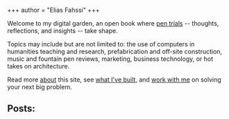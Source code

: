 +++
author = "Elias Fahssi"
+++

Welcome to my digital garden, an open book where [pen trials](https://medievalbooks.nl/tag/pen-trials/) -- thoughts, reflections, and insights -- take shape. 

Topics may include but are not limited to: the use of computers in humanities teaching and research, prefabrication and off-site construction, music and fountain pen reviews, marketing, business technology, or hot takes on architecture.

Read more [about](/about) this site, see [what I've built](/portfolio), and [work with me](https://elias.fahssi.ca/resume) on solving your next big problem.

## Posts:

